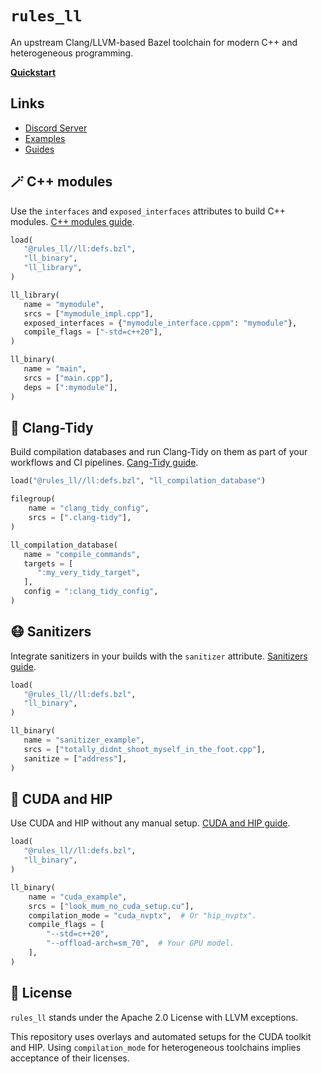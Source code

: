 # `rules_ll`

An upstream Clang/LLVM-based Bazel toolchain for modern C++ and heterogeneous
programming.

[**Quickstart**](https://ll.eomii.org/quickstart/quickstart)

## Links

- [Discord Server](https://discord.gg/Ax67899n4y)
- [Examples](https://github.com/eomii/rules_ll/tree/main/examples)
- [Guides](https://ll.eomii.org/guides)

## 🪄 C++ modules

Use the `interfaces` and `exposed_interfaces` attributes to build C++ modules.
[C++ modules guide](https://ll.eomii.org/guides/modules).

```python
load(
   "@rules_ll//ll:defs.bzl",
   "ll_binary",
   "ll_library",
)

ll_library(
   name = "mymodule",
   srcs = ["mymodule_impl.cpp"],
   exposed_interfaces = {"mymodule_interface.cppm": "mymodule"},
   compile_flags = ["-std=c++20"],
)

ll_binary(
   name = "main",
   srcs = ["main.cpp"],
   deps = [":mymodule"],
)
```

## 🧹 Clang-Tidy

Build compilation databases and run Clang-Tidy on them as part of your workflows
and CI pipelines. [Cang-Tidy guide](https://ll.eomii.org/guides/clang_tidy).

```python
load("@rules_ll//ll:defs.bzl", "ll_compilation_database")

filegroup(
    name = "clang_tidy_config",
    srcs = [".clang-tidy"],
)

ll_compilation_database(
   name = "compile_commands",
   targets = [
      ":my_very_tidy_target",
   ],
   config = ":clang_tidy_config",
)
```

## 😷 Sanitizers

Integrate sanitizers in your builds with the `sanitizer` attribute.
[Sanitizers guide](https://ll.eomii.org/guides/sanitizers).

```python
load(
   "@rules_ll//ll:defs.bzl",
   "ll_binary",
)

ll_binary(
   name = "sanitizer_example",
   srcs = ["totally_didnt_shoot_myself_in_the_foot.cpp"],
   sanitize = ["address"],
)
```

## 🧮 CUDA and HIP

Use CUDA and HIP without any manual setup. [CUDA and HIP guide](https://ll.eomii.org/guides/cuda_and_hip).

```python
load(
   "@rules_ll//ll:defs.bzl",
   "ll_binary",
)

ll_binary(
    name = "cuda_example",
    srcs = ["look_mum_no_cuda_setup.cu"],
    compilation_mode = "cuda_nvptx",  # Or "hip_nvptx".
    compile_flags = [
        "--std=c++20",
        "--offload-arch=sm_70",  # Your GPU model.
    ],
)
```

## 📜 License

`rules_ll` stands under the Apache 2.0 License with LLVM exceptions.

This repository uses overlays and automated setups for the CUDA toolkit and HIP.
Using `compilation_mode` for heterogeneous toolchains implies acceptance of
their licenses.
